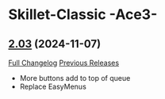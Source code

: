 # Skillet-Classic  -Ace3-

## [2.03](https://github.com/b-morgan/Skillet-Classic/tree/2.03) (2024-11-07)
[Full Changelog](https://github.com/b-morgan/Skillet-Classic/compare/2.02...2.03) [Previous Releases](https://github.com/b-morgan/Skillet-Classic/releases)

- More buttons add to top of queue  
- Replace EasyMenus  
